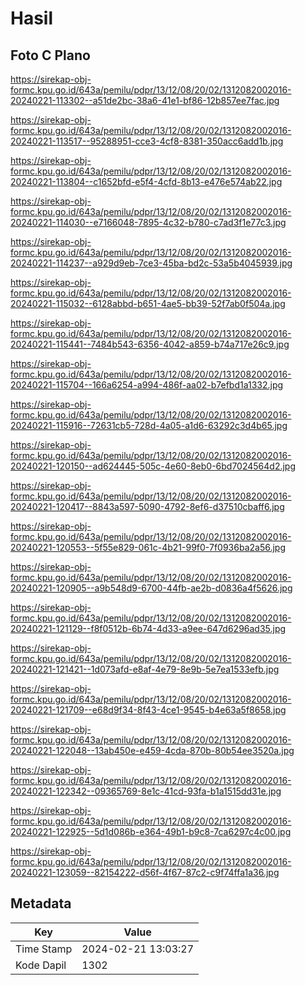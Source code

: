 # Hasil

## Foto C Plano

https://sirekap-obj-formc.kpu.go.id/643a/pemilu/pdpr/13/12/08/20/02/1312082002016-20240221-113302--a51de2bc-38a6-41e1-bf86-12b857ee7fac.jpg

https://sirekap-obj-formc.kpu.go.id/643a/pemilu/pdpr/13/12/08/20/02/1312082002016-20240221-113517--95288951-cce3-4cf8-8381-350acc6add1b.jpg

https://sirekap-obj-formc.kpu.go.id/643a/pemilu/pdpr/13/12/08/20/02/1312082002016-20240221-113804--c1652bfd-e5f4-4cfd-8b13-e476e574ab22.jpg

https://sirekap-obj-formc.kpu.go.id/643a/pemilu/pdpr/13/12/08/20/02/1312082002016-20240221-114030--e7166048-7895-4c32-b780-c7ad3f1e77c3.jpg

https://sirekap-obj-formc.kpu.go.id/643a/pemilu/pdpr/13/12/08/20/02/1312082002016-20240221-114237--a929d9eb-7ce3-45ba-bd2c-53a5b4045939.jpg

https://sirekap-obj-formc.kpu.go.id/643a/pemilu/pdpr/13/12/08/20/02/1312082002016-20240221-115032--6128abbd-b651-4ae5-bb39-52f7ab0f504a.jpg

https://sirekap-obj-formc.kpu.go.id/643a/pemilu/pdpr/13/12/08/20/02/1312082002016-20240221-115441--7484b543-6356-4042-a859-b74a717e26c9.jpg

https://sirekap-obj-formc.kpu.go.id/643a/pemilu/pdpr/13/12/08/20/02/1312082002016-20240221-115704--166a6254-a994-486f-aa02-b7efbd1a1332.jpg

https://sirekap-obj-formc.kpu.go.id/643a/pemilu/pdpr/13/12/08/20/02/1312082002016-20240221-115916--72631cb5-728d-4a05-a1d6-63292c3d4b65.jpg

https://sirekap-obj-formc.kpu.go.id/643a/pemilu/pdpr/13/12/08/20/02/1312082002016-20240221-120150--ad624445-505c-4e60-8eb0-6bd7024564d2.jpg

https://sirekap-obj-formc.kpu.go.id/643a/pemilu/pdpr/13/12/08/20/02/1312082002016-20240221-120417--8843a597-5090-4792-8ef6-d37510cbaff6.jpg

https://sirekap-obj-formc.kpu.go.id/643a/pemilu/pdpr/13/12/08/20/02/1312082002016-20240221-120553--5f55e829-061c-4b21-99f0-7f0936ba2a56.jpg

https://sirekap-obj-formc.kpu.go.id/643a/pemilu/pdpr/13/12/08/20/02/1312082002016-20240221-120905--a9b548d9-6700-44fb-ae2b-d0836a4f5626.jpg

https://sirekap-obj-formc.kpu.go.id/643a/pemilu/pdpr/13/12/08/20/02/1312082002016-20240221-121129--f8f0512b-6b74-4d33-a9ee-647d6296ad35.jpg

https://sirekap-obj-formc.kpu.go.id/643a/pemilu/pdpr/13/12/08/20/02/1312082002016-20240221-121421--1d073afd-e8af-4e79-8e9b-5e7ea1533efb.jpg

https://sirekap-obj-formc.kpu.go.id/643a/pemilu/pdpr/13/12/08/20/02/1312082002016-20240221-121709--e68d9f34-8f43-4ce1-9545-b4e63a5f8658.jpg

https://sirekap-obj-formc.kpu.go.id/643a/pemilu/pdpr/13/12/08/20/02/1312082002016-20240221-122048--13ab450e-e459-4cda-870b-80b54ee3520a.jpg

https://sirekap-obj-formc.kpu.go.id/643a/pemilu/pdpr/13/12/08/20/02/1312082002016-20240221-122342--09365769-8e1c-41cd-93fa-b1a1515dd31e.jpg

https://sirekap-obj-formc.kpu.go.id/643a/pemilu/pdpr/13/12/08/20/02/1312082002016-20240221-122925--5d1d086b-e364-49b1-b9c8-7ca6297c4c00.jpg

https://sirekap-obj-formc.kpu.go.id/643a/pemilu/pdpr/13/12/08/20/02/1312082002016-20240221-123059--82154222-d56f-4f67-87c2-c9f74ffa1a36.jpg


## Metadata

| Key        | Value               |
| ---------- | ------------------- |
| Time Stamp | 2024-02-21 13:03:27 |
| Kode Dapil | 1302                |



